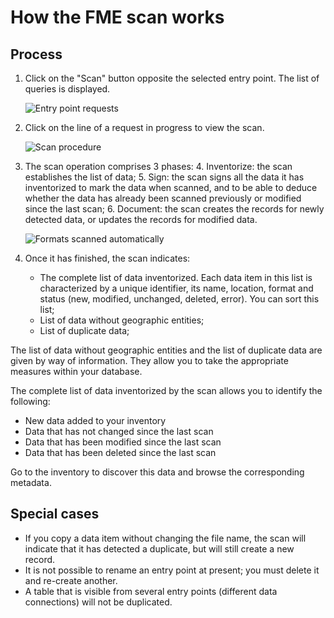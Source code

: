 # How the FME scan works

## Process

1.	Click on the "Scan" button opposite the selected entry point. The list of queries is displayed.

    ![Entry point requests](/assets/EntryPoint_Requests.png "Displaying the history of requests made on an entry point")

2.	Click on the line of a request in progress to view the scan.

    ![Scan procedure](/assets/ProcessLive_GeoFLA_2014-12-26.gif "The scan process in action")

3.	The scan operation comprises 3 phases:
    4.	Inventorize: the scan establishes the list of data;
    5.	Sign: the scan signs all the data it has inventorized to mark the data when scanned, and to be able to deduce whether the data has already been scanned previously or modified since the last scan;
    6.	Document: the scan creates the records for newly detected data, or updates the records for modified data.

    ![Formats scanned automatically](/assets/PostGIS_requete_annot.png "Data search in Isogeo")

4.	Once it has finished, the scan indicates:
	* The complete list of data inventorized. Each data item in this list is characterized by a unique identifier, its name, location, format and status (new, modified, unchanged, deleted, error). You can sort this list;
	* List of data without geographic entities;
	* List of duplicate data;

The list of data without geographic entities and the list of duplicate data are given by way of information. They allow you to take the appropriate measures within your database.

The complete list of data inventorized by the scan allows you to identify the following:
* New data added to your inventory
* Data that has not changed since the last scan
* Data that has been modified since the last scan
* Data that has been deleted since the last scan

Go to the inventory to discover this data and browse the corresponding metadata.

## Special cases

- If you copy a data item without changing the file name, the scan will indicate that it has detected a duplicate, but will still create a new record.
- It is not possible to rename an entry point at present; you must delete it and re-create another.
- A table that is visible from several entry points (different data connections) will not be duplicated.
